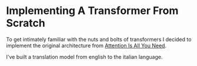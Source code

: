 # Implementing A Transformer From Scratch

To get intimately familiar with the nuts and bolts of transformers I decided to implement the original architecture from [Attention Is All You Need](https://arxiv.org/abs/1706.03762).

I've built a translation model from english to the italian language.